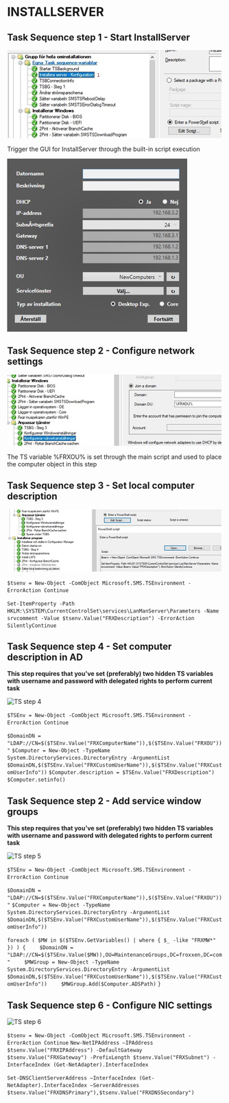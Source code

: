 # INSTALLSERVER

## Task Sequence step 1 - Start InstallServer

![TS step 1](img/TS_step_1_-_Start_InstallServer_script.jpg)

Trigger the GUI for InstallServer through the built-in script execution

![InstallServer GUI](img/InstallServer_GUI.jpg)

## Task Sequence step 2 - Configure network settings

![TS step 2](img/TS_step_2_-_Konfigurera_natverksinstallningar.jpg)

The TS variable %FRXOU% is set through the main script and used to place the computer object in this step

## Task Sequence step 3 - Set local computer description

![TS step 3](img/TS_step_3_-_Satt_lokal_datorbeskrivning.jpg)

```$tsenv = New-Object -ComObject Microsoft.SMS.TSEnvironment -ErrorAction Continue```

```Set-ItemProperty -Path HKLM:\SYSTEM\CurrentControlSet\services\LanManServer\Parameters -Name srvcomment -Value $tsenv.Value("FRXDescription") -ErrorAction SilentlyContinue```

## Task Sequence step 4 - Set computer description in AD

**This step requires that you've set (preferably) two hidden TS variables with username and password with delegated rights to perform current task**

![TS step 4](img/TS_step_4_-_Satt_beskrivning_på_AD-objekt.jpg)

```$TSEnv = New-Object -ComObject Microsoft.SMS.TSEnvironment -ErrorAction Continue```

```$DomainDN = "LDAP://CN=$($TSEnv.Value("FRXComputerName")),$($TSEnv.Value("FRXOU"))"```
```$Computer = New-Object -TypeName System.DirectoryServices.DirectoryEntry -ArgumentList $DomainDN,$($TSEnv.Value("FRXCustomUserName")),$($TSEnv.Value("FRXCustomUserInfo"))```
```$Computer.description = $TSEnv.Value("FRXDescription")```
```$Computer.setinfo()```

## Task Sequence step 2 - Add service window groups

**This step requires that you've set (preferably) two hidden TS variables with username and password with delegated rights to perform current task**

![TS step 5](img/TS_step_5_-_Lagger_till_servicefonstergrupper.jpg)

```$TSEnv = New-Object -ComObject Microsoft.SMS.TSEnvironment -ErrorAction Continue```

```$DomainDN = "LDAP://CN=$($TSEnv.Value("FRXComputerName")),$($TSEnv.Value("FRXOU"))"```
```$Computer = New-Object -TypeName System.DirectoryServices.DirectoryEntry -ArgumentList``` ```$DomainDN,$($TSEnv.Value("FRXCustomUserName")),$($TSEnv.Value("FRXCustomUserInfo"))```

```foreach ( $MW in $($TSEnv.GetVariables() | where { $_ -like "FRXMW*" }) ) {```
```    $DomainDN = "LDAP://CN=$($TSEnv.Value($MW)),OU=MaintenanceGroups,DC=froxxen,DC=com"```
```    $MWGroup = New-Object -TypeName System.DirectoryServices.DirectoryEntry -ArgumentList $DomainDN,$($TSEnv.Value("FRXCustomUserName")),$($TSEnv.Value("FRXCustomUserInfo"))```
```    $MWGroup.Add($Computer.ADSPath)```
```}```

## Task Sequence step 6 - Configure NIC settings

![TS step 6](img/TS_step_6_-_Satter_angiven_konfiguration_på_natverkskort.jpg)

```$tsenv = New-Object -ComObject Microsoft.SMS.TSEnvironment -ErrorAction Continue```
```New-NetIPAddress –IPAddress $tsenv.Value("FRXIPAddress") -DefaultGateway $tsenv.Value("FRXGateway") -PrefixLength $tsenv.Value("FRXSubnet") -InterfaceIndex (Get-NetAdapter).InterfaceIndex```

```Set-DNSClientServerAddress –InterfaceIndex (Get-NetAdapter).InterfaceIndex –ServerAddresses $tsenv.Value("FRXDNSPrimary"),$tsenv.Value("FRXDNSSecondary")```
